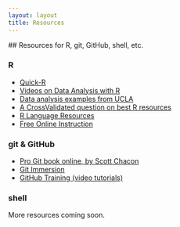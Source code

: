 ```yaml
---
layout: layout
title: Resources
---
```

<section class="content">
## Resources for R, git, GitHub, shell, etc.

### R
- [Quick-R](http://www.statmethods.net/)
- [Videos on Data Analysis with R](http://jeromyanglim.blogspot.com/2010/05/videos-on-data-analysis-with-r.html)
- [Data analysis examples from UCLA](http://www.ats.ucla.edu/stat/dae/)
- [A CrossValidated question on best R resources](http://stats.stackexchange.com/questions/138/resources-for-learning-r)
- [R Language Resources](http://www.revolutionanalytics.com/r-language-resources)
- [Free Online Instruction](http://r-dir.com/learn/courses.html)

### git & GitHub
- [Pro Git book online, by Scott Chacon](http://git-scm.com/book)
- [Git Immersion](http://gitimmersion.com/)
- [GitHub Training (video tutorials)](http://training.github.com/resources/videos/)

### shell

More resources coming soon.  
</section>